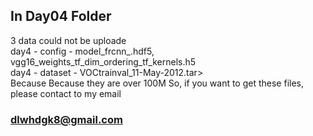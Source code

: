 ## In Day04 Folder

3 data could not be uploade</br>
day4 - config - model_frcnn_.hdf5, vgg16_weights_tf_dim_ordering_tf_kernels.h5</br>
day4 - dataset - VOCtrainval_11-May-2012.tar></br>
Because Because they are over 100M
So, if you want to get these files, please contact to my email

### dlwhdgk8@gmail.com
